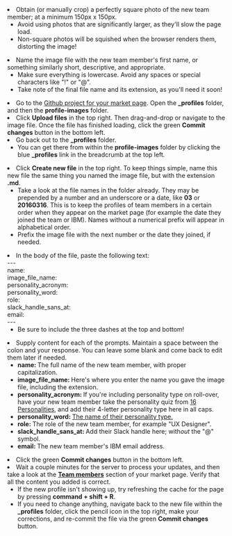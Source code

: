 <li>
	Obtain (or manually crop) a perfectly square photo of the new team member; at a minimum 150px x 150px.
	<ul>
		<li>
			Avoid using photos that are significantly larger, as they'll slow the page load.
		</li>
		<li>
			Non-square photos will be squished when the browser renders them, distorting the image!
		</li>
	</ul>
</li>
<li>
	Name the image file with the new team member's first name, or something similarly short, descriptive, and appropriate.
	<ul>
		<li>
			Make sure everything is lowercase. Avoid any spaces or special characters like "!" or "@".
		</li>
		<li>
			Take note of the final file name and its extension, as you'll need it soon!
		</li>
	</ul>
</li>
<li>
	Go to the <a href="https://github.ibm.com{{ site.baseurl }}/tree/gh-pages" target="_blank">Github project for your market page</a>. Open the <strong>_profiles</strong> folder, and then the <strong>profile-images</strong> folder.
</li>
<li>
	Click <strong>Upload files</strong> in the top right. Then drag-and-drop or navigate to the image file. Once the file has finished loading, click the green <strong>Commit changes</strong> button in the bottom left.
</li>
<li>
	Go back out to the <strong>_profiles</strong> folder.
	<ul>
		<li>
			You can get there from within the <strong>profile-images</strong> folder by clicking the blue <strong>_profiles</strong> link in the breadcrumb at the top left.
		</li>
	</ul>
</li>
<li>
	Click <strong>Create new file</strong> in the top right. To keep things simple, name this new file the same thing you named the image file, but with the extension <strong>.md</strong>.
	<ul>
		<li>
			Take a look at the file names in the folder already. They may be prepended by a number and an underscore or a date, like <strong>03</strong> or <strong>20160316</strong>. This is to keep the profiles of team members in a certain order when they appear on the market page (for example the date they joined the team or IBM). Names without a numerical prefix will appear in alphabetical order.
		</li>
		<li>
			Prefix the image file with the next number or the date they joined, if needed.
		</li>
	</ul>
</li>
<li>
	In the body of the file, paste the following text: <br />
	<span class="code">
		---<br />
		name: <br />
		image_file_name: <br />
		personality_acronym: <br />
		personality_word: <br />
		role: <br />
		slack_handle_sans_at: <br />
		email: <br />
		---
	</span>
	<ul>
		<li>
			Be sure to include the three dashes at the top and bottom!
		</li>
	</ul>
</li>
<li>	
	Supply content for each of the prompts. Maintain a space between the colon and your response. You can leave some blank and come back to edit them later if needed.
	<ul>
		<li>
			<strong>name: </strong>The full name of the new team member, with proper capitalization.
		</li>
		<li>
			<strong>image_file_name: </strong>Here's where you enter the name you gave the image file, including the extension.
		</li>
		<li>
			<strong>personality_acronym: </strong>If you're including personality type on roll-over, have your new team member take the personality quiz from <a href="https://www.16personalities.com/free-personality-test" target="_blank">16 Personalities</a>, and add their 4-letter personality type here in all caps.
		</li>
		<li>
			<strong>personality_word: </strong><a href="https://www.16personalities.com/personality-types" target="_blank">The name of their personality type.</a>
		</li>
		<li>
			<strong>role: </strong>The role of the new team member, for example "UX Designer".
		</li>
		<li>
			<strong>slack_handle_sans_at: </strong>Add their Slack handle here; with<em>out</em> the "@" symbol.
		</li>
		<li>
			<strong>email: </strong>The new team member's IBM email address.
		</li>
	</ul>
</li>
<li>
	Click the green <strong>Commit changes</strong> button in the bottom left.
</li>
<li>
	Wait a couple minutes for the server to process your updates, and then take a look at the <strong><a href="{{ site.baseurl }}#team" target="_blank">Team members</a></strong> section of your market page. Verify that all the content you added is correct.
	<ul>
		<li>
			If the new profile isn't showing up, try refreshing the cache for the page by pressing <strong>command + shift + R</strong>.
		</li>
		<li>
			If you need to change anything, navigate back to the new file within the <strong>_profiles</strong> folder, click the pencil icon in the top right, make your corrections, and re-commit the file via the green <strong>Commit changes</strong> button.
		</li>
	</ul>
</li>
